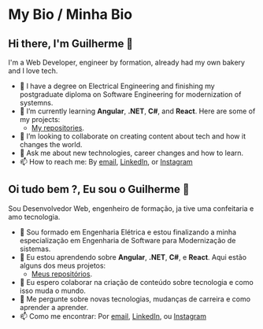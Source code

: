 # My Bio / Minha Bio

## Hi there, I'm Guilherme 👋

I'm a Web Developer, engineer by formation, already had my own bakery and I love tech.

- 🔭 I have a degree on Electrical Engineering and finishing my postgraduate diploma on Software Engineering for modernization of systemns.
- 🌱 I’m currently learning **Angular**, **.NET**, **C#**, and **React**. Here are some of my projects:
  - [My repositories](https://github.com/guilhermag?tab=repositories).
- 👯 I’m looking to collaborate on creating content about tech and how it changes the world.
- 💬 Ask me about new technologies, career changes and how to learn.
- 📫 How to reach me: By [email](guilhermag@gmail.com), [LinkedIn](https://www.linkedin.com/in/guilherme-gabriel-22961610a/), or [Instagram](https://www.instagram.com/guilherme.ag.93/)

## Oi tudo bem ?, Eu sou o Guilherme 👋

Sou Desenvolvedor Web, engenheiro de formação, ja tive uma confeitaria e amo tecnologia.

- 🔭 Sou formado em Engenharia Elétrica e estou finalizando a minha especialização em Engenharia de Software para Modernização de sistemas.
- 🌱 Eu estou aprendendo sobre **Angular**, **.NET**, **C#**, e **React**. Aqui estão alguns dos meus projetos:
  - [Meus repositórios](https://github.com/guilhermag?tab=repositories).
- 👯 Eu espero colaborar na criação de conteúdo sobre tecnologia e como isso muda o mundo.
- 💬 Me pergunte sobre novas tecnologias, mudanças de carreira e como aprender a aprender.
- 📫 Como me encontrar: Por [email](guilhermag@gmail.com), [LinkedIn](https://www.linkedin.com/in/guilherme-gabriel-22961610a/), ou [Instagram](https://www.instagram.com/guilherme.ag.93/)
